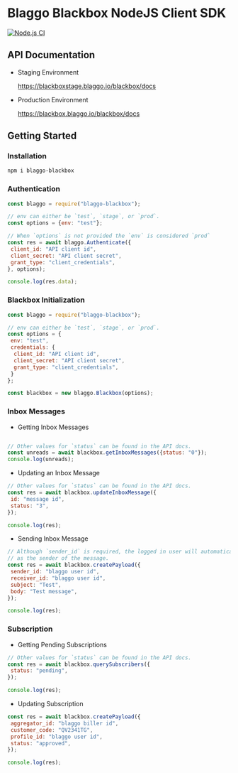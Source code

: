 # Blaggo Blackbox NodeJS Client SDK

[![Node.js CI](https://github.com/blaggotech/nodejs-client-sdk/actions/workflows/node.js.yml/badge.svg)](https://github.com/blaggotech/nodejs-client-sdk/actions/workflows/node.js.yml)

## API Documentation

- Staging Environment

   https://blackboxstage.blaggo.io/blackbox/docs

- Production Environment

   https://blackbox.blaggo.io/blackbox/docs

## Getting Started

### Installation

   ```bash
   npm i blaggo-blackbox
   ```

### Authentication

   ```javascript
   const blaggo = require("blaggo-blackbox");

   // env can either be `test`, `stage`, or `prod`.
   const options = {env: "test"};

   // When `options` is not provided the `env` is considered `prod`
   const res = await blaggo.Authenticate({
    client_id: "API client id",
    client_secret: "API client secret",
    grant_type: "client_credentials",
   }, options);

   console.log(res.data);
   ```

### Blackbox Initialization

   ```javascript
   const blaggo = require("blaggo-blackbox");

   // env can either be `test`, `stage`, or `prod`.
   const options = {
    env: "test",
    credentials: {
     client_id: "API client id",
     client_secret: "API client secret",
     grant_type: "client_credentials",
    }
   };

   const blackbox = new blaggo.Blackbox(options);
   ```

### Inbox Messages

   - Getting Inbox Messages

   ```javascript

   // Other values for `status` can be found in the API docs.
   const unreads = await blackbox.getInboxMessages({status: "0"});
   console.log(unreads);
   ```

   - Updating an Inbox Message

   ```javascript
   // Other values for `status` can be found in the API docs.
   const res = await blackbox.updateInboxMessage({
    id: "message id",
    status: "3",
   });

   console.log(res);
   ```

   - Sending Inbox Message

   ```javascript
   // Although `sender_id` is required, the logged in user will automatically
   // as the sender of the message.
   const res = await blackbox.createPayload({
    sender_id: "blaggo user id",
    receiver_id: "blaggo user id",
    subject: "Test",
    body: "Test message",
   });

   console.log(res);
   ```

### Subscription

   - Getting Pending Subscriptions

   ```javascript
   // Other values for `status` can be found in the API docs.
   const res = await blackbox.querySubscribers({
    status: "pending",
   });

   console.log(res);
   ```

   - Updating Subscription

   ```javascript
   const res = await blackbox.createPayload({
    aggregator_id: "blaggo biller id",
    customer_code: "QV2341TG",
    profile_id: "blaggo user id",
    status: "approved",
   });

   console.log(res);
   ```
